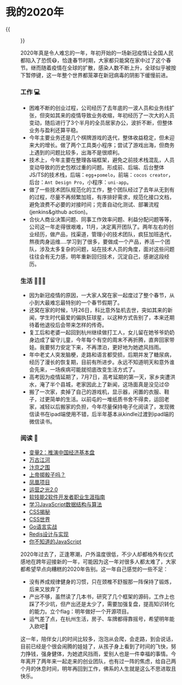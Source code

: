 # 我的2020年


<!--more-->

{{<figure src="https://jiangbao-1258001083.cos.ap-shanghai.myqcloud.com/mg20201231.jpeg" title="新发芽的薄荷">}}

2020年真是令人难忘的一年，年初开始的一场新冠疫情让全国人民都陷入了恐慌:mask:，恰逢春节时期，大家都只能窝在家中过了这个春节。继而随着疫情在全球的扩散，感染人数不断上升，全球似乎被按下暂停键，这一年整个世界都笼罩在新冠病毒的阴影下缓慢前进。

### 工作 :computer:
* 困难不断的创业过程，公司经历了去年底的一波人员和业务线扩张，但突如其来的疫情导致业务收缩，年初经历了一次大的人员变动，随后进行了3个半月的全员居家办公，波折不断，但整体业务与盈利还算平稳。
* 今年主要业务还是几个棋牌游戏的迭代，整体收益稳定，但未迎来大的增长。做了两个工具类小程序；尝试了游戏出海，但商务上遇到的问题比较多，出海不是很顺利。
* 技术上，今年主要在整理各端框架，避免之前技术栈混乱，人员变动导致的历史包袱过重的问题。形成前、后端、后台整体JS/TS的技术栈，后端：`egg`+`pomelo`，前端：`cocos creator`，后台：`Ant Design Pro`，小程序：`uni-app`。
* 做了一些技术团队规范化的工作，整个团队经过了去年从无到有的过程，尽量不再频繁加班，有序排好需求，规范化接口文档，避免浪费不必要的对接时间；完善自动化测试、部署流程(jenkins&github action)。
* 合伙人商业决策问题、同事工作效率问题、利益分配问题等等，公司这一年走得很艰难，11月，决定离开团队了。两年左右的创业经历，做产品，找渠道，管理小的技术团队，疯狂加班迭代，熬夜肉身运维....学习到了很多，要做成一个产品，养活一个团队，涉及太多复杂的问题，站在技术人员的角度，面对这些问题往往会有无力感，明年重新回归技术，沉淀自己，感谢这段经历。

### 生活 :family_man_woman_girl:
* 因为新冠疫情的原因，一大家人窝在家一起度过了整个春节，从小到大最难忘最特别的一个春节假期了。
* 还窝在家的时候，1月26日，科比意外坠机去世，突如其来的新闻，学生时代最爱的偏执狂球星，以这种方式告别了，本来还期待着他退役后会带来怎样的传奇。
* 复工后和老婆一起回到杭州继续做打工人，女儿留在她爷爷奶奶身边成了留守儿童，今年每个有空的周末不再折腾，直奔回家带娃。我要努力安定下来，不再漂泊，更好地为她遮风挡雨。
* 年中老丈人突发脑梗，走路和语言都受损，后期并发了糖尿病，经历了漫长的恢复期，目前有所进步。永远不知道明天和意外谁会先来，一场疾病可能就彻底改变生活方式了。
* 高考因为疫情延期了，7月7日，高考延期的第一天，家乡突遭洪水，淹了半个县城，老家因此上了新闻，这场面真是没见过:worried:
* 搬了一次家，卖掉了自己的游戏机，显示器，闲置的衣服、鞋子，过更简单的生活。以前屯的一堆纸质书舍不得卖，运回老家，减轻以后搬家的负担，今年尽量保持电子化阅读了，发现微信读书在ipad端使用不错，后半年基本从kindle过渡到ipad端的微信读书。

### 阅读 :book:
* [变量2：推演中国经济基本盘](https://book.douban.com/subject/34925941/)
* [万古江河](https://book.douban.com/subject/27591495/)
* [汴京之围](https://book.douban.com/subject/34433981/)
* [上帝掷骰子吗？](https://book.douban.com/subject/1467022/)
* [凤凰项目](https://book.douban.com/subject/26644070/)
* [运营之光2.0](https://book.douban.com/subject/27020287/)
* [软技能2软件开发者职业生涯指南](https://book.douban.com/subject/35043940/)
* [学习JavaScript数据结构与算法](https://book.douban.com/subject/33441631/)
* [CSS揭秘](https://book.douban.com/subject/26745943/)
* [CSS世界](https://book.douban.com/subject/27615777/)
* [Go语言实战](https://book.douban.com/subject/27015617/)
* [Redis设计与实现](https://book.douban.com/subject/25900156/)
* [你不知道的JavaScript](https://book.douban.com/subject/26351021/)

2020年过去了，正逢寒潮，户外温度很低，不少人却都格外有仪式感地在跨年迎接新的一年，可能因为这一年对很多人都太难了，大家都希望早点向糟糕的2020年告别。这一年自己感觉的一些不足：
* 没有养成规律健身的习惯，只在颈椎不舒服那一阵保持了锻炼，后来又放弃了
* 产出不够，虽然读了几本书，研究了几个框架的源码，工作上也踩了不少坑，但产出还是太少了，需要加强复盘，提高知识转化的能力。立个flag：明年做好一个开源项目。
* 运气差了点，在杭州生活，房子、车牌都得靠摇号，希望明年能入欧吧:pray:

这一年，陪伴女儿的时间比较多，泡泡从会爬，会走路，到会说话，目前已经是个很会闹腾的娃娃了，从孩子身上看到了时间的飞快，努力挣钱，强身健体，为她遮风挡雨，爱别人也是一件幸福的事情。今年离开了两年来一起走来的创业团队，也有过一阵的焦虑，给自己两个月的休息时间，明年再回到工作，佛系的人生就是这么不思进取且快乐。
